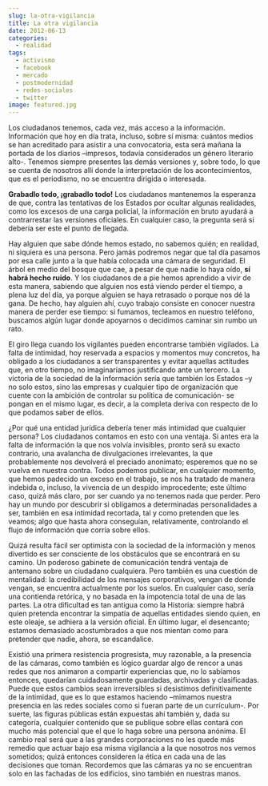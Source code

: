 ```yaml
---
slug: la-otra-vigilancia
title: La otra vigilancia
date: 2012-06-13
categories:
  - realidad
tags:
  - activismo
  - facebook
  - mercado
  - postmodernidad
  - redes-sociales
  - twitter
image: featured.jpg
---
```


Los ciudadanos tenemos, cada vez, más acceso a la información. Información que
hoy en día trata, incluso, sobre sí misma: cuántos medios se han acreditado para
asistir a una convocatoria, esta será mañana la portada de los diarios
–impresos, todavía considerados un género literario alto-. Tenemos siempre
presentes las demás versiones y, sobre todo, lo que se cuenta de nosotros allí
donde la interpretación de los acontecimientos, que es el periodismo, no se
encuentra dirigida o interesada.

**Grabadlo todo, ¡grabadlo todo!** Los ciudadanos mantenemos la esperanza de
que, contra las tentativas de los Estados por ocultar algunas realidades, como
los excesos de una carga policial, la información en bruto ayudará a
contrarrestar las versiones oficiales. En cualquier caso, la pregunta será si
debería ser este el punto de llegada.

Hay alguien que sabe dónde hemos estado, no sabemos quién; en realidad, ni
siquiera es una persona. Pero jamás podremos negar que tal día pasamos por esa
calle junto a la que había colocada una cámara de seguridad. El árbol en medio
del bosque que cae, a pesar de que nadie lo haya oído, **sí habrá hecho ruido**.
Y los ciudadanos de a pie hemos aprendido a vivir de esta manera, sabiendo que
alguien nos está viendo perder el tiempo, a plena luz del día, ya porque alguien
se haya retrasado o porque nos dé la gana. De hecho, hay alguien ahí, cuyo
trabajo consiste en conocer nuestra manera de perder ese tiempo: si fumamos,
tecleamos en nuestro teléfono, buscamos algún lugar donde apoyarnos o decidimos
caminar sin rumbo un rato.

El giro llega cuando los vigilantes pueden encontrarse también vigilados. La
falta de intimidad, hoy reservada a espacios y momentos muy concretos, ha
obligado a los ciudadanos a ser transparentes y evitar aquellas actitudes que,
en otro tiempo, no imaginaríamos justificando ante un tercero. La victoria de la
sociedad de la información sería que también los Estados –y no solo estos, sino
las empresas y cualquier tipo de organización que cuente con la ambición de
controlar su política de comunicación- se pongan en el mismo lugar, es decir, a
la completa deriva con respecto de lo que podamos saber de ellos.

¿Por qué una entidad jurídica debería tener más intimidad que cualquier persona?
Los ciudadanos contamos en esto con una ventaja. Si antes era la falta de
información la que nos volvía invisibles, pronto será su exacto contrario, una
avalancha de divulgaciones irrelevantes, la que probablemente nos devolverá el
preciado anonimato; esperemos que no se vuelva en nuestra contra. Todos podemos
publicar, en cualquier momento, que hemos padecido un exceso en el trabajo, se
nos ha tratado de manera indebida o, incluso, la vivencia de un despido
improcedente; este último caso, quizá más claro, por ser cuando ya no tenemos
nada que perder. Pero hay un mundo por descubrir si obligamos a determinadas
personalidades a ser, también en esa intimidad recortada, tal y como pretenden
que les veamos; algo que hasta ahora conseguían, relativamente, controlando el
flujo de información que corría sobre ellos.

Quizá resulta fácil ser optimista con la sociedad de la información y menos
divertido es ser consciente de los obstáculos que se encontrará en su camino.
Un poderoso gabinete de comunicación tendrá ventaja de antemano sobre un
ciudadano cualquiera. Pero también es una cuestión de mentalidad: la
credibilidad de los mensajes corporativos, vengan de donde vengan, se encuentra
actualmente por los suelos. En cualquier caso, sería una contienda retórica, y
no basada en la impotencia total de una de las partes. La otra dificultad es tan
antigua como la Historia: siempre habrá quien pretenda encontrar la simpatía de
aquellas entidades siendo quien, en este oleaje, se adhiera a la versión
oficial. En último lugar, el desencanto; estamos demasiado acostumbrados a que
nos mientan como para pretender que nadie, ahora, se escandalice.

Existió una primera resistencia progresista, muy razonable, a la presencia de
las cámaras, como también es lógico guardar algo de rencor a unas redes que nos
animaron a compartir experiencias que, no lo sabíamos entonces, quedarían
cuidadosamente guardadas, archivadas y clasificadas. Puede que estos cambios
sean irreversibles si desistimos definitivamente de la intimidad, que es lo que
estamos haciendo –mimamos nuestra presencia en las redes sociales como si fueran
parte de un currículum-. Por suerte, las figuras públicas están expuestas ahí
también y, dada su categoría, cualquier contenido que se publique sobre ellas
contará con mucho más potencial que el que lo haga sobre una persona anónima. El
cambio real será que a las grandes corporaciones no les quede más remedio que
actuar bajo esa misma vigilancia a la que nosotros nos vemos sometidos; quizá
entonces consideren la ética en cada una de las decisiones que toman. Recordemos
que las cámaras ya no se encuentran solo en las fachadas de los edificios, sino
también en nuestras manos.
